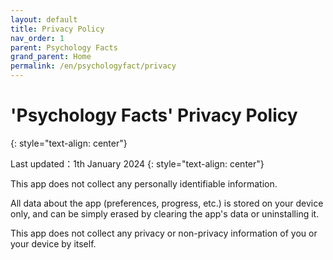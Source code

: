 ```yaml
---
layout: default
title: Privacy Policy
nav_order: 1
parent: Psychology Facts
grand_parent: Home
permalink: /en/psychologyfact/privacy
---
```


# 'Psychology Facts' Privacy Policy
{: style="text-align: center"}

Last updated：1th January 2024
{: style="text-align: center"}

This app does not collect any personally identifiable information. 

All data about the app (preferences, progress, etc.) is stored on your device only, and can be simply erased by clearing the app's data or uninstalling it. 

This app does not collect any privacy or non-privacy information of you or your device by itself.